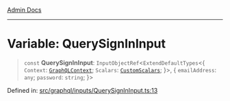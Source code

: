 [Admin Docs](/)

***

# Variable: QuerySignInInput

> `const` **QuerySignInInput**: `InputObjectRef`\<`ExtendDefaultTypes`\<\{ `Context`: [`GraphQLContext`](../../../context/type-aliases/GraphQLContext.md); `Scalars`: [`CustomScalars`](../../../scalars/type-aliases/CustomScalars.md); \}\>, \{ `emailAddress`: `any`; `password`: `string`; \}\>

Defined in: [src/graphql/inputs/QuerySignInInput.ts:13](https://github.com/PurnenduMIshra129th/talawa-api/blob/89904a627ec60a3b378f6b033f4255df4e9e59ab/src/graphql/inputs/QuerySignInInput.ts#L13)
